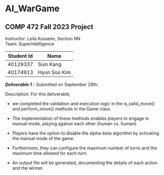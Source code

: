 # AI_WarGame

## COMP 472 Fall 2023 Project ##

Instructor: Leila Kosseim, Section NN <br/>
Team: Superintelligence

Student Id | Name
-----------|-------
40129337   | Suin Kang
40174913   | Hyun Soo Kim


***Deliverable 1*** - Submitted on September 29th.

Description: For this deliverable, 

  * we completed the validation and execution logic in the is_valid_move() and perform_move() methods in the Game class. 

  * The implementation of these methods enables players to engage in manual mode, playing against each other (human vs. human).

  * Players have the option to disable the alpha-beta algorithm by activating the manual mode of the game. 

  * Furthermore, they can configure the maximum number of turns and the maximum time allowed for each turn.

  * An output file will be generated, documenting the details of each action and the winner.
  
